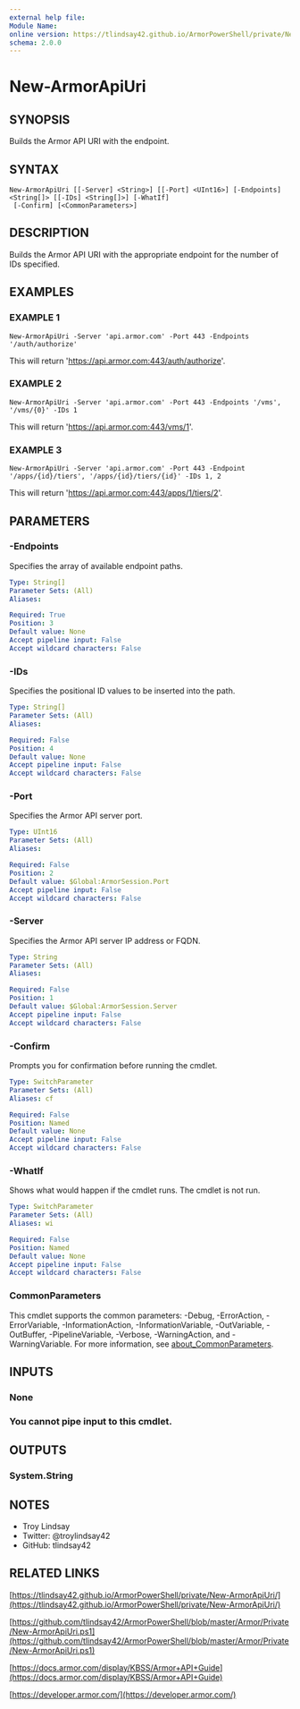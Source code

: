 ```yaml
---
external help file:
Module Name:
online version: https://tlindsay42.github.io/ArmorPowerShell/private/New-ArmorApiUri/
schema: 2.0.0
---
```


# New-ArmorApiUri

## SYNOPSIS
Builds the Armor API URI with the endpoint.

## SYNTAX

```
New-ArmorApiUri [[-Server] <String>] [[-Port] <UInt16>] [-Endpoints] <String[]> [[-IDs] <String[]>] [-WhatIf]
 [-Confirm] [<CommonParameters>]
```

## DESCRIPTION
Builds the Armor API URI with the appropriate endpoint for the number of IDs
specified.

## EXAMPLES

### EXAMPLE 1
```
New-ArmorApiUri -Server 'api.armor.com' -Port 443 -Endpoints '/auth/authorize'
```

This will return 'https://api.armor.com:443/auth/authorize'.

### EXAMPLE 2
```
New-ArmorApiUri -Server 'api.armor.com' -Port 443 -Endpoints '/vms', '/vms/{0}' -IDs 1
```

This will return 'https://api.armor.com:443/vms/1'.

### EXAMPLE 3
```
New-ArmorApiUri -Server 'api.armor.com' -Port 443 -Endpoint '/apps/{id}/tiers', '/apps/{id}/tiers/{id}' -IDs 1, 2
```

This will return 'https://api.armor.com:443/apps/1/tiers/2'.

## PARAMETERS

### -Endpoints
Specifies the array of available endpoint paths.

```yaml
Type: String[]
Parameter Sets: (All)
Aliases:

Required: True
Position: 3
Default value: None
Accept pipeline input: False
Accept wildcard characters: False
```

### -IDs
Specifies the positional ID values to be inserted into the path.

```yaml
Type: String[]
Parameter Sets: (All)
Aliases:

Required: False
Position: 4
Default value: None
Accept pipeline input: False
Accept wildcard characters: False
```

### -Port
Specifies the Armor API server port.

```yaml
Type: UInt16
Parameter Sets: (All)
Aliases:

Required: False
Position: 2
Default value: $Global:ArmorSession.Port
Accept pipeline input: False
Accept wildcard characters: False
```

### -Server
Specifies the Armor API server IP address or FQDN.

```yaml
Type: String
Parameter Sets: (All)
Aliases:

Required: False
Position: 1
Default value: $Global:ArmorSession.Server
Accept pipeline input: False
Accept wildcard characters: False
```

### -Confirm
Prompts you for confirmation before running the cmdlet.

```yaml
Type: SwitchParameter
Parameter Sets: (All)
Aliases: cf

Required: False
Position: Named
Default value: None
Accept pipeline input: False
Accept wildcard characters: False
```

### -WhatIf
Shows what would happen if the cmdlet runs.
The cmdlet is not run.

```yaml
Type: SwitchParameter
Parameter Sets: (All)
Aliases: wi

Required: False
Position: Named
Default value: None
Accept pipeline input: False
Accept wildcard characters: False
```

### CommonParameters
This cmdlet supports the common parameters: -Debug, -ErrorAction, -ErrorVariable, -InformationAction, -InformationVariable, -OutVariable, -OutBuffer, -PipelineVariable, -Verbose, -WarningAction, and -WarningVariable. For more information, see [about_CommonParameters](http://go.microsoft.com/fwlink/?LinkID=113216).

## INPUTS

### None
###     You cannot pipe input to this cmdlet.
## OUTPUTS

### System.String
## NOTES
- Troy Lindsay
- Twitter: @troylindsay42
- GitHub: tlindsay42

## RELATED LINKS

[https://tlindsay42.github.io/ArmorPowerShell/private/New-ArmorApiUri/](https://tlindsay42.github.io/ArmorPowerShell/private/New-ArmorApiUri/)

[https://github.com/tlindsay42/ArmorPowerShell/blob/master/Armor/Private/New-ArmorApiUri.ps1](https://github.com/tlindsay42/ArmorPowerShell/blob/master/Armor/Private/New-ArmorApiUri.ps1)

[https://docs.armor.com/display/KBSS/Armor+API+Guide](https://docs.armor.com/display/KBSS/Armor+API+Guide)

[https://developer.armor.com/](https://developer.armor.com/)

